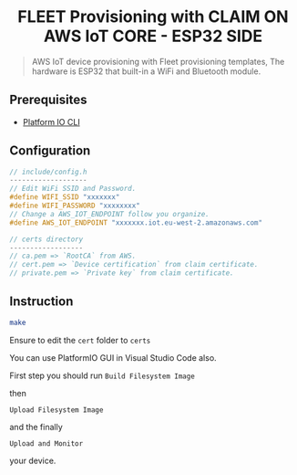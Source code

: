<h1 align="center">FLEET Provisioning with CLAIM ON AWS IoT CORE - ESP32 SIDE</h1>
<p></p>

> AWS IoT device provisioning with Fleet provisioning templates, The hardware is ESP32 that built-in a WiFi and Bluetooth module.

## Prerequisites

- [Platform IO CLI](https://docs.platformio.org/en/latest/core/index.html)

## Configuration

```c++
// include/config.h
-------------------
// Edit WiFi SSID and Password.
#define WIFI_SSID "xxxxxxx"
#define WIFI_PASSWORD "xxxxxxxx"
// Change a AWS_IOT_ENDPOINT follow you organize.
#define AWS_IOT_ENDPOINT "xxxxxxx.iot.eu-west-2.amazonaws.com"

// certs directory
------------------
// ca.pem => `RootCA` from AWS.
// cert.pem => `Device certification` from claim certificate.
// private.pem => `Private key` from claim certificate.

```

## Instruction

```sh
make
```

Ensure to edit the `cert` folder to `certs`

You can use PlatformIO GUI in Visual Studio Code also.

First step you should run
`Build Filesystem Image`

then

`Upload Filesystem Image`

and the finally

`Upload and Monitor`

your device.
